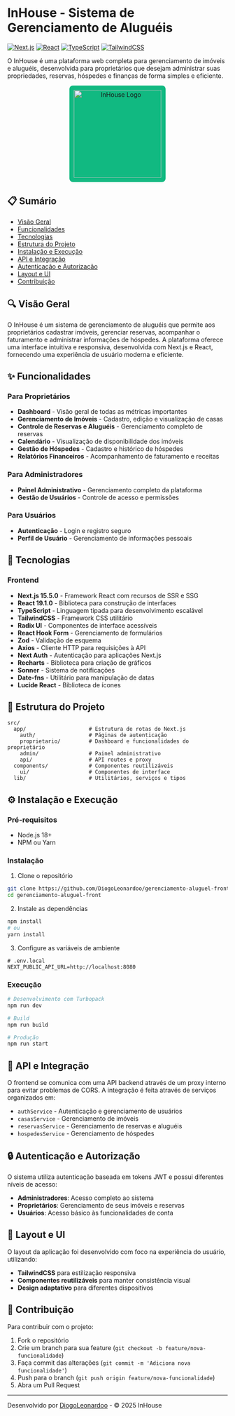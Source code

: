 # InHouse - Sistema de Gerenciamento de Aluguéis

[![Next.js](https://img.shields.io/badge/Next.js-15.5.0-black)](https://nextjs.org/)
[![React](https://img.shields.io/badge/React-19.1.0-blue)](https://react.dev/)
[![TypeScript](https://img.shields.io/badge/TypeScript-5-blue)](https://www.typescriptlang.org/)
[![TailwindCSS](https://img.shields.io/badge/TailwindCSS-4-06B6D4)](https://tailwindcss.com/)

O InHouse é uma plataforma web completa para gerenciamento de imóveis e aluguéis, desenvolvida para proprietários que desejam administrar suas propriedades, reservas, hóspedes e finanças de forma simples e eficiente.

<div align="center">
  <img src="public/images/inhouse-logo.png" alt="InHouse Logo" width="200" style="background-color: #11B981; padding: 10px; border-radius: 8px;"/>
</div>

## 📋 Sumário

- [Visão Geral](#visão-geral)
- [Funcionalidades](#funcionalidades)
- [Tecnologias](#tecnologias)
- [Estrutura do Projeto](#estrutura-do-projeto)
- [Instalação e Execução](#instalação-e-execução)
- [API e Integração](#api-e-integração)
- [Autenticação e Autorização](#autenticação-e-autorização)
- [Layout e UI](#layout-e-ui)
- [Contribuição](#contribuição)

## 🔍 Visão Geral

O InHouse é um sistema de gerenciamento de aluguéis que permite aos proprietários cadastrar imóveis, gerenciar reservas, acompanhar o faturamento e administrar informações de hóspedes. A plataforma oferece uma interface intuitiva e responsiva, desenvolvida com Next.js e React, fornecendo uma experiência de usuário moderna e eficiente.

## ✨ Funcionalidades

### Para Proprietários
- **Dashboard** - Visão geral de todas as métricas importantes
- **Gerenciamento de Imóveis** - Cadastro, edição e visualização de casas
- **Controle de Reservas e Aluguéis** - Gerenciamento completo de reservas
- **Calendário** - Visualização de disponibilidade dos imóveis
- **Gestão de Hóspedes** - Cadastro e histórico de hóspedes
- **Relatórios Financeiros** - Acompanhamento de faturamento e receitas

### Para Administradores
- **Painel Administrativo** - Gerenciamento completo da plataforma
- **Gestão de Usuários** - Controle de acesso e permissões

### Para Usuários
- **Autenticação** - Login e registro seguro
- **Perfil de Usuário** - Gerenciamento de informações pessoais

## 🚀 Tecnologias

### Frontend
- **Next.js 15.5.0** - Framework React com recursos de SSR e SSG
- **React 19.1.0** - Biblioteca para construção de interfaces
- **TypeScript** - Linguagem tipada para desenvolvimento escalável
- **TailwindCSS** - Framework CSS utilitário
- **Radix UI** - Componentes de interface acessíveis
- **React Hook Form** - Gerenciamento de formulários
- **Zod** - Validação de esquema
- **Axios** - Cliente HTTP para requisições à API
- **Next Auth** - Autenticação para aplicações Next.js
- **Recharts** - Biblioteca para criação de gráficos
- **Sonner** - Sistema de notificações
- **Date-fns** - Utilitário para manipulação de datas
- **Lucide React** - Biblioteca de ícones

## 📁 Estrutura do Projeto

```
src/
  app/                    # Estrutura de rotas do Next.js
    auth/                 # Páginas de autenticação
    proprietario/         # Dashboard e funcionalidades do proprietário
    admin/                # Painel administrativo
    api/                  # API routes e proxy
  components/             # Componentes reutilizáveis
    ui/                   # Componentes de interface
  lib/                    # Utilitários, serviços e tipos
```

## ⚙️ Instalação e Execução

### Pré-requisitos

- Node.js 18+
- NPM ou Yarn

### Instalação

1. Clone o repositório
```bash
git clone https://github.com/DiogoLeonardoo/gerenciamento-aluguel-front.git
cd gerenciamento-aluguel-front
```

2. Instale as dependências
```bash
npm install
# ou
yarn install
```

3. Configure as variáveis de ambiente
```
# .env.local
NEXT_PUBLIC_API_URL=http://localhost:8080
```

### Execução

```bash
# Desenvolvimento com Turbopack
npm run dev

# Build
npm run build

# Produção
npm run start
```

## 🔌 API e Integração

O frontend se comunica com uma API backend através de um proxy interno para evitar problemas de CORS. A integração é feita através de serviços organizados em:

- `authService` - Autenticação e gerenciamento de usuários
- `casasService` - Gerenciamento de imóveis
- `reservasService` - Gerenciamento de reservas e aluguéis
- `hospedesService` - Gerenciamento de hóspedes

## 🔒 Autenticação e Autorização

O sistema utiliza autenticação baseada em tokens JWT e possui diferentes níveis de acesso:
- **Administradores**: Acesso completo ao sistema
- **Proprietários**: Gerenciamento de seus imóveis e reservas
- **Usuários**: Acesso básico às funcionalidades de conta

## 🎨 Layout e UI

O layout da aplicação foi desenvolvido com foco na experiência do usuário, utilizando:
- **TailwindCSS** para estilização responsiva
- **Componentes reutilizáveis** para manter consistência visual
- **Design adaptativo** para diferentes dispositivos

## 👥 Contribuição

Para contribuir com o projeto:

1. Fork o repositório
2. Crie um branch para sua feature (`git checkout -b feature/nova-funcionalidade`)
3. Faça commit das alterações (`git commit -m 'Adiciona nova funcionalidade'`)
4. Push para o branch (`git push origin feature/nova-funcionalidade`)
5. Abra um Pull Request

---

Desenvolvido por [DiogoLeonardoo](https://github.com/DiogoLeonardoo) - © 2025 InHouse
